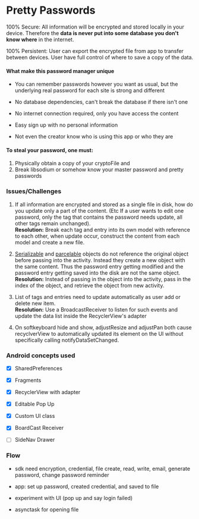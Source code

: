 
# Pretty Passwords    
100% Secure: All information will be encrypted and stored locally in your device. Therefore the **data is never put into some database you don't know where** in the internet.
  
100% Persistent: User can export the encrypted file from app to transfer between devices.  User have full control of where to save a copy of the data.      
    
#### What make this password manager unique  
- You can remember passwords however you want as usual, but the underlying real password for each site is strong and different    
    
- No database dependencies, can't break the database if there isn't one    
    
- No internet connection required, only you have access the content
    
- Easy sign up with no personal information    

- Not even the creator know who is using this app or who they are    
     
#### To steal your password, one must:    
1. Physically obtain a copy of your cryptoFile
  and    
2. Break libsodium or somehow know your master password and pretty passwords    
    
  
    
### Issues/Challenges    
 1. If all information are encrypted and stored as a single file in disk, how do you update only a part of the content. (Etc If a user wants to edit one password, only the tag that contains the password needs update, all other tags remain unchanged).    
**Resolution:** Break each tag and entry into its own model with reference to each other, when update occur, construct the content from each model and create a new file.  
    
2. [Serializable](https://stackoverflow.com/questions/44698863/bundle-putserializable-serializing-reference-not-value) and [parcelable](https://stackoverflow.com/questions/37694110/when-a-parcelable-object-is-passed-through-an-intent-does-it-update-with-refere) objects do not reference the original object before passing into the activity. Instead they create a new object with the same content. Thus the password entry getting modified and the password entry getting saved into the disk are not the same object.    
**Resolution:** Instead of passing in the object into the activity, pass in the index of the object, and retrieve the object from new activity.    
  
3. List of tags and entries need to update automatically as user add or delete new item.    
**Resolution:** Use a BroadcastReceiver to listen for such events and update the data list inside the RecyclerView's adapter    
  
4. On softkeyboard hide and show, adjustResize and adjustPan both cause recyclverView to automatically updated its element on the UI without specifically calling notifyDataSetChanged.  
    
### Android concepts used  
- [x] SharedPreferences  
- [x] Fragments  
- [x] RecyclerView with adapter  
- [x] Editable Pop Up  
- [x] Custom UI class   
- [x] BoardCast Receiver  
- [ ] SideNav Drawer  
  
  
### Flow  
  
- sdk need encryption, credential, file create, read, write, email, generate password, change password reminder    
    
- app: set up password, created credential, and saved to file    
    
- experiment with UI (pop up and say login failed)    
    
- asynctask for opening file
